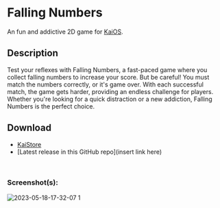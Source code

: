 # Falling Numbers
An fun and addictive 2D game for [KaiOS](https://www.kaiostech.com).
<br>

## Description
Test your reflexes with Falling Numbers, a fast-paced game where you collect falling numbers to increase your score.
But be careful! You must match the numbers correctly, or it's game over.
With each successful match, the game gets harder, providing an endless challenge for players.
Whether you're looking for a quick distraction or a new addiction, Falling Numbers is the perfect choice.
<br>

## Download
* [KaiStore](https://www.kaiostech.com/store/apps/?bundle_id=com.kaiostech.fallingnumbers)
* [Latest release in this GitHub repo](insert link here)
<br>

### Screenshot(s):
![2023-05-18-17-32-07 1](https://github.com/W4IT-Dev/Falling-Numbers/assets/110252354/78156cf1-b0b0-4e72-a877-92df68d0671f)
